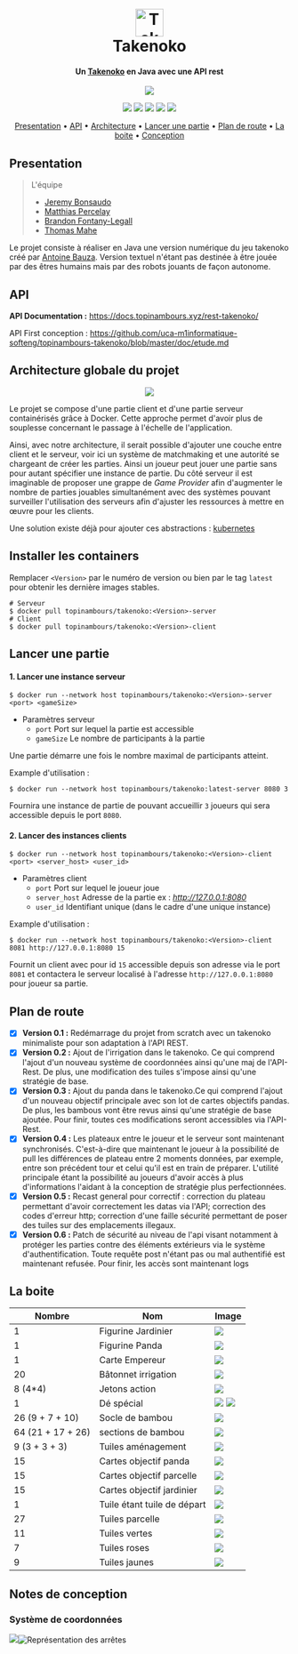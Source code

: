 
<h1 align="center">
  <br>
  <a href="https://github.com/uca-m1informatique-softeng/topinambours-takenoko"><img src="http://takenoko.hamlab.fr/img/logo.png" alt="Takenoko" width="50px"></a>
  <br>
Takenoko
  <br>
</h1>

<h4 align="center">Un  <a href="http://jeuxstrategie1.free.fr/jeu_takenoko/regle.pdf" target="_blank">Takenoko</a> en Java avec une API rest</h4>

<p align="center">
<a href="https://sonarcloud.io/dashboard?id=topinambours_rest-takenoko" target="_blank"><img src="https://sonarcloud.io/api/project_badges/quality_gate?project=topinambours_rest-takenoko"></a>
</p>
<p align="center">
<a href="https://travis-ci.com/topinambours/rest-takenoko"><img src="https://travis-ci.com/topinambours/rest-takenoko.svg?branch=master"></a>
<a href="https://cloud.docker.com/u/topinambours/repository/docker/topinambours/takenoko" target="_blank"><img src="https://img.shields.io/docker/automated/topinambours/takenoko.svg"></a>
<a href="https://cloud.docker.com/u/topinambours/repository/docker/topinambours/takenoko" target="_blank"><img src="https://img.shields.io/docker/pulls/topinambours/takenoko.svg"></a>
<a href="https://sonarcloud.io/dashboard?id=topinambours%3Atopinambours-takenoko" target="_blank"><img src="https://sonarcloud.io/api/project_badges/measure?project=topinambours%3Atopinambours-takenoko&metric=coverage"></a>
<a href="https://sonarcloud.io/dashboard?id=topinambours%3Atopinambours-takenoko" target="_blank"><img src="https://sonarcloud.io/api/project_badges/measure?project=topinambours%3Atopinambours-takenoko&metric=ncloc"></a>
</p>

<p align="center">
  <a href="#presentation">Presentation</a> •
  <a href="#api">API</a> •
  <a href="#architecture-globale-du-projet">Architecture</a> •
  <a href="#lancer-une-partie">Lancer une partie</a> •
  <a href="#plan-de-route">Plan de route</a> •
   <a href="#la-boite">La boite</a> •
  <a href="#notes-de-conception">Conception</a> 
</p>


## Presentation

> L'équipe 
> - [Jeremy Bonsaudo](https://github.com/JeremyBonsaudo)
 >- [Matthias Percelay](https://github.com/MatthiasPercelay)
> - [Brandon Fontany-Legall](https://github.com/FontanyLegall-Brandon)
 >- [Thomas Mahe](https://github.com/Mahe-Thomas)

Le projet consiste à réaliser en Java une version numérique du jeu takenoko créé par [Antoine Bauza](http://www.antoinebauza.fr/?tag=takenoko).
Version textuel n'étant pas destinée à être jouée par des êtres humains mais par des robots jouants de façon autonome.

## API
**API Documentation :** https://docs.topinambours.xyz/rest-takenoko/

API First conception : https://github.com/uca-m1informatique-softeng/topinambours-takenoko/blob/master/doc/etude.md

## Architecture globale du projet
<p align="center">
<img src="https://topinambours.xyz/assets/img/projects/takenoko-rest-api/app-diag.png">
</p>
Le projet se compose d'une partie client et d'une partie serveur containérisés grâce à Docker. Cette approche permet d'avoir plus de souplesse concernant le passage à l'échelle de l'application. 

Ainsi, avec notre architecture, il serait possible d'ajouter une couche entre client et le serveur, voir ici un système de matchmaking et une autorité se chargeant de créer les parties. Ainsi un joueur peut jouer une partie sans pour autant spécifier une instance de partie. Du côté serveur il est imaginable de proposer une grappe de *Game Provider* afin d'augmenter le nombre de parties jouables simultanément avec des systèmes pouvant surveiller l'utilisation des serveurs afin d'ajuster les ressources à mettre en œuvre pour les clients.

Une solution existe déjà pour ajouter ces abstractions : [kubernetes](https://kubernetes.io)

## Installer les containers 
Remplacer `<Version>` par le numéro de version ou bien par le tag `latest` pour obtenir les dernière images stables.
```console
# Serveur
$ docker pull topinambours/takenoko:<Version>-server
# Client
$ docker pull topinambours/takenoko:<Version>-client
```

## Lancer une partie
#### 1. Lancer une instance serveur
```console
$ docker run --network host topinambours/takenoko:<Version>-server <port> <gameSize>
```

 - Paramètres serveur
	 - `port` Port sur lequel la partie est accessible
	 - `gameSize` Le nombre de participants à la partie 

Une partie démarre une fois le nombre maximal de participants atteint.

Example d'utilisation : 
```console
$ docker run --network host topinambours/takenoko:latest-server 8080 3
```
Fournira une instance de partie de pouvant accueillir `3` joueurs qui sera accessible depuis le port `8080`.

#### 2. Lancer des instances clients

```console
$ docker run --network host topinambours/takenoko:<Version>-client <port> <server_host> <user_id>
```

 - Paramètres client
	 - `port` Port sur lequel le joueur joue
	 - `server_host` Adresse de la partie ex : *http://127.0.0.1:8080*
	 - `user_id` Identifiant unique (dans le cadre d'une unique instance)

Example d'utilisation : 
```console
$ docker run --network host topinambours/takenoko:<Version>-client 8081 http://127.0.0.1:8080 15
```
Fournit un client avec pour id `15` accessible depuis son adresse via le port `8081` et contactera le serveur localisé à l'adresse `http://127.0.0.1:8080` pour joueur sa partie.

## Plan de route

 - [x] **Version 0.1 :** Redémarrage du projet from scratch avec un takenoko minimaliste pour son adaptation à l'API REST.
 - [x] **Version 0.2 :** Ajout de l'irrigation dans le takenoko. Ce qui comprend l'ajout d'un nouveau système de coordonnées ainsi qu'une maj de l'API-Rest. De plus, une modification des tuiles s'impose ainsi qu'une stratégie de base.
 - [x] **Version 0.3 :** Ajout du panda dans le takenoko.Ce qui comprend l'ajout d'un nouveau objectif principale avec son lot de cartes objectifs pandas. De plus, les bambous vont être revus ainsi qu'une stratégie de base ajoutée. Pour finir, toutes ces modifications seront accessibles via l'API-Rest. 
 - [x] **Version 0.4 :** Les plateaux entre le joueur et le serveur sont maintenant synchronisés. C'est-à-dire que maintenant le joueur à la possibilité de pull les différences de plateau entre 2 moments données, par exemple, entre son précédent tour et celui qu'il est en train de préparer. L'utilité principale étant la possibilité au joueurs d'avoir accès à plus d'informations l'aidant à la conception de stratégie plus perfectionnées.
 - [x] **Version 0.5 :** Recast general pour correctif : correction du plateau permettant d'avoir correctement les datas via l'API; correction des codes d'erreur http; correction d'une faille sécurité permettant de poser des tuiles sur des emplacements illegaux.
 - [x] **Version 0.6 :** Patch de sécurité au niveau de l'api visant notamment à protéger les parties contre des éléments extérieurs via le système d'authentification. Toute requête post n'étant pas ou mal authentifié est maintenant refusée. Pour finir, les accès sont maintenant logs

## La boite

|Nombre| Nom | Image 
|--|--|--|
| 1 | Figurine Jardinier |![](https://image.ibb.co/g8mXE9/1.jpg)  
| 1 | Figurine Panda |  ![](https://image.ibb.co/cvs3nU/penda_1.jpg) 
| 1 |Carte Empereur|  ![](https://image.ibb.co/dkt17U/carte1_1.jpg)
| 20 | Bâtonnet irrigation|  ![](http://jeuxstrategieter.free.fr/jeu_takenoko/pion3.jpg) 
| 8 (4*4) |Jetons action|  ![](http://jeuxstrategieter.free.fr/jeu_takenoko/pion4.jpg)
| 1 | Dé spécial | ![](https://image.ibb.co/fLOb7U/de_1.jpg) ![](http://jeuxstrategieter.free.fr/jeu_takenoko/dev_de.jpg)  
| 26 (9 + 7 + 10)| Socle de bambou|  ![](https://image.ibb.co/kpDhgp/pion1_1.jpg) 
|64 (21 + 17 + 26)| sections de bambou|  ![](https://image.ibb.co/cGW7E9/pion2_1.jpg) 
|9 (3 + 3 + 3)| Tuiles aménagement| ![](https://image.ibb.co/eUMcgp/tuile_1.jpg)
|15| Cartes objectif panda | ![](https://image.ibb.co/i1S3nU/carte4_1.jpg)  
|15| Cartes objectif parcelle | ![](https://image.ibb.co/bwrw7U/carteb_1.jpg) 
|15| Cartes objectif jardinier |![](https://image.ibb.co/ehOb7U/cartef_1.jpg)  
|1| Tuile étant tuile de départ| ![](https://image.ibb.co/cKkTMp/tuile1_1.jpg)  
|27 |Tuiles parcelle  |![](https://image.ibb.co/fZfOnU/tuile2_1.jpg)  
|11 |Tuiles vertes  |![](https://image.ibb.co/cd1USU/tuile3_1.jpg)  
|7| Tuiles roses|  ![](https://image.ibb.co/n3jQj9/tuile5_1.jpg)  
|9|Tuiles jaunes| ![](https://image.ibb.co/m7P2Wp/tuile7_1.jpg) 


## Notes de conception

### Système de coordonnées
![](https://image.ibb.co/c04o6p/Capture_de_2018_09_26_14_25_13.png)![Représentation des arrêtes](https://image.ibb.co/c87Y6p/Screenshot_at_Sep_26_14_15_37.png)
